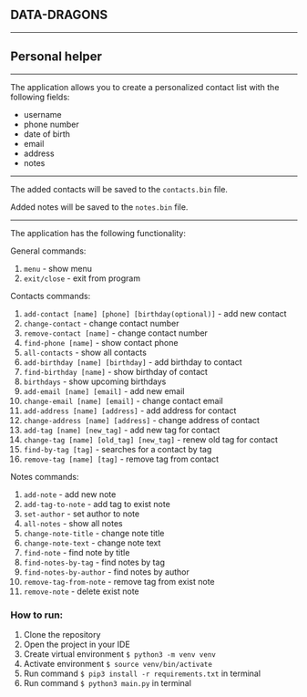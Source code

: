## DATA-DRAGONS

---
## Personal helper

---

The application allows you to create a personalized contact list with the following fields:
* username
* phone number
* date of birth
* email
* address
* notes

---

The added contacts will be saved to the `contacts.bin` file.

Added notes will be saved to the `notes.bin` file.

---
The application has the following functionality:

General commands:
1. `menu` - show menu
2. `exit/close` - exit from program

Contacts commands:
1. `add-contact [name] [phone] [birthday(optional)]` - add new contact
2. `change-contact` - change contact number
3. `remove-contact [name]` - change contact number
4. `find-phone [name]` - show contact phone
5. `all-contacts` - show all contacts
6. `add-birthday [name] [birthday]` - add birthday to contact
7. `find-birthday [name]` - show birthday of contact
8. `birthdays` - show upcoming birthdays
9. `add-email [name] [email]` - add new email
10. `change-email [name] [email]` - change contact email
11. `add-address [name] [address]` - add address for contact
12. `change-address [name] [address]` - change address of contact
13. `add-tag [name] [new_tag]` - add new tag for contact
14. `change-tag [name] [old_tag] [new_tag]` - renew old tag for contact
15. `find-by-tag [tag]` - searches for a contact by tag
16. `remove-tag [name] [tag]` - remove tag from contact

Notes commands:
1. `add-note` - add new note
2. `add-tag-to-note` - add tag to exist note
3. `set-author` - set author to note
4. `all-notes` - show all notes
5. `change-note-title` - change note title
6. `change-note-text` - change note text
7. `find-note` - find note by title
8. `find-notes-by-tag` - find notes by tag
9. `find-notes-by-author` - find notes by author
10. `remove-tag-from-note` - remove tag from exist note
11. `remove-note` - delete exist note

### How to run:
1. Clone the repository
2. Open the project in your IDE
3. Create virtual environment `$ python3 -m venv venv`
4. Activate environment `$ source venv/bin/activate`
5. Run command `$ pip3 install -r requirements.txt` in terminal
6. Run command `$ python3 main.py` in terminal
